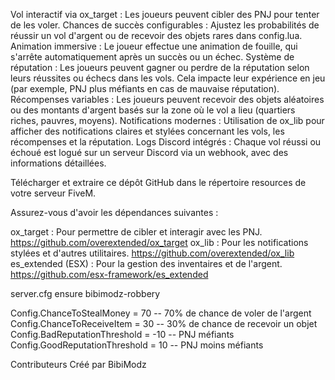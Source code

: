 Vol interactif via ox_target : Les joueurs peuvent cibler des PNJ pour tenter de les voler.
Chances de succès configurables : Ajustez les probabilités de réussir un vol d'argent ou de recevoir des objets rares dans config.lua.
Animation immersive : Le joueur effectue une animation de fouille, qui s'arrête automatiquement après un succès ou un échec.
Système de réputation : Les joueurs peuvent gagner ou perdre de la réputation selon leurs réussites ou échecs dans les vols. Cela impacte leur expérience en jeu (par exemple, PNJ plus méfiants en cas de mauvaise réputation).
Récompenses variables : Les joueurs peuvent recevoir des objets aléatoires ou des montants d'argent basés sur la zone où le vol a lieu (quartiers riches, pauvres, moyens).
Notifications modernes : Utilisation de ox_lib pour afficher des notifications claires et stylées concernant les vols, les récompenses et la réputation.
Logs Discord intégrés : Chaque vol réussi ou échoué est logué sur un serveur Discord via un webhook, avec des informations détaillées.

Télécharger et extraire ce dépôt GitHub dans le répertoire resources de votre serveur FiveM.

Assurez-vous d'avoir les dépendances suivantes :

ox_target : Pour permettre de cibler et interagir avec les PNJ.
https://github.com/overextended/ox_target
ox_lib : Pour les notifications stylées et d'autres utilitaires.
https://github.com/overextended/ox_lib
es_extended (ESX) : Pour la gestion des inventaires et de l'argent.
https://github.com/esx-framework/es_extended

server.cfg
ensure bibimodz-robbery


Config.ChanceToStealMoney = 70 -- 70% de chance de voler de l'argent
Config.ChanceToReceiveItem = 30 -- 30% de chance de recevoir un objet
Config.BadReputationThreshold = -10 -- PNJ méfiants
Config.GoodReputationThreshold = 10 -- PNJ moins méfiants

Contributeurs
Créé par BibiModz
